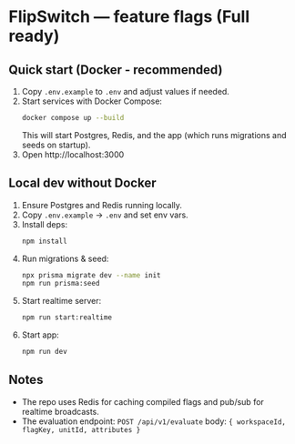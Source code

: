 # FlipSwitch — feature flags (Full ready)

## Quick start (Docker - recommended)

1. Copy `.env.example` to `.env` and adjust values if needed.
2. Start services with Docker Compose:
   ```bash
   docker compose up --build
   ```
   This will start Postgres, Redis, and the app (which runs migrations and seeds on startup).
3. Open http://localhost:3000

## Local dev without Docker

1. Ensure Postgres and Redis running locally.
2. Copy `.env.example` -> `.env` and set env vars.
3. Install deps:
   ```bash
   npm install
   ```
4. Run migrations & seed:
   ```bash
   npx prisma migrate dev --name init
   npm run prisma:seed
   ```
5. Start realtime server:
   ```bash
   npm run start:realtime
   ```
6. Start app:
   ```bash
   npm run dev
   ```

## Notes

- The repo uses Redis for caching compiled flags and pub/sub for realtime broadcasts.
- The evaluation endpoint: `POST /api/v1/evaluate`
  body: `{ workspaceId, flagKey, unitId, attributes }`
